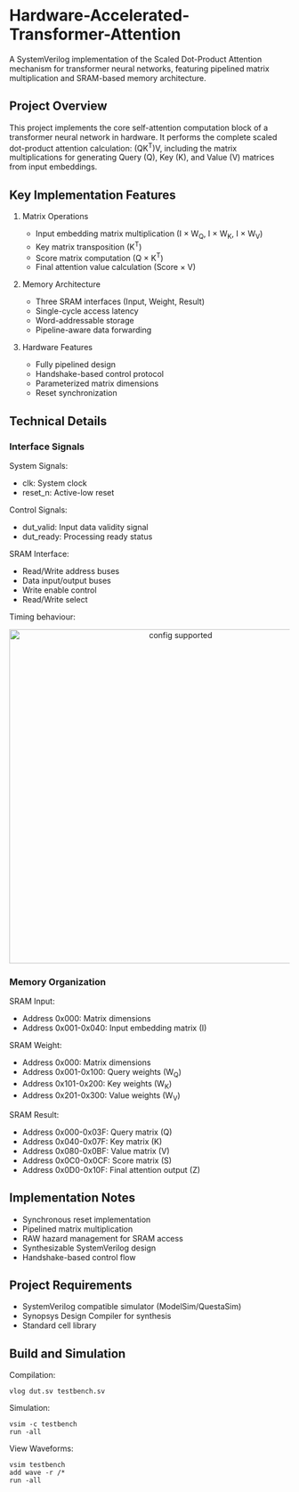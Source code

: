 # Hardware-Accelerated-Transformer-Attention
A SystemVerilog implementation of the Scaled Dot-Product Attention mechanism for transformer neural networks, featuring pipelined matrix multiplication and SRAM-based memory architecture.

## Project Overview
This project implements the core self-attention computation block of a transformer neural network in hardware. It performs the complete scaled dot-product attention calculation: (QK<sup>T</sup>)V, including the matrix multiplications for generating Query (Q), Key (K), and Value (V) matrices from input embeddings.

## Key Implementation Features
1. Matrix Operations
    * Input embedding matrix multiplication (I × W<sub>Q</sub>, I × W<sub>K</sub>, I × W<sub>V</sub>)
    * Key matrix transposition (K<sup>T</sup>)
    * Score matrix computation (Q × K<sup>T</sup>)
    * Final attention value calculation (Score × V)

2. Memory Architecture
    * Three SRAM interfaces (Input, Weight, Result)
    * Single-cycle access latency
    * Word-addressable storage
    * Pipeline-aware data forwarding

3. Hardware Features
    * Fully pipelined design
    * Handshake-based control protocol
    * Parameterized matrix dimensions
    * Reset synchronization

## Technical Details

### Interface Signals
System Signals:

* clk: System clock
* reset_n: Active-low reset

Control Signals:

* dut_valid: Input data validity signal
* dut_ready: Processing ready status

SRAM Interface:

* Read/Write address buses
* Data input/output buses
* Write enable control
* Read/Write select

Timing behaviour:
<div align="center">
<img width="600" alt="config supported" src="https://github.com/user-attachments/assets/184ad84d-f4bf-40ac-ad30-6de5839240a8">
</div>


### Memory Organization
SRAM Input:

* Address 0x000: Matrix dimensions
* Address 0x001-0x040: Input embedding matrix (I)

SRAM Weight:

* Address 0x000: Matrix dimensions
* Address 0x001-0x100: Query weights (W<sub>Q</sub>)
* Address 0x101-0x200: Key weights (W<sub>K</sub>)
* Address 0x201-0x300: Value weights (W<sub>V</sub>)

SRAM Result:

* Address 0x000-0x03F: Query matrix (Q)
* Address 0x040-0x07F: Key matrix (K)
* Address 0x080-0x0BF: Value matrix (V)
* Address 0x0C0-0x0CF: Score matrix (S)
* Address 0x0D0-0x10F: Final attention output (Z)

## Implementation Notes
* Synchronous reset implementation
* Pipelined matrix multiplication
* RAW hazard management for SRAM access
* Synthesizable SystemVerilog design
* Handshake-based control flow

## Project Requirements
* SystemVerilog compatible simulator (ModelSim/QuestaSim)
* Synopsys Design Compiler for synthesis
* Standard cell library

## Build and Simulation
Compilation:
```
vlog dut.sv testbench.sv
```

Simulation:
```
vsim -c testbench
run -all
```

View Waveforms:
```
vsim testbench
add wave -r /*
run -all
```
